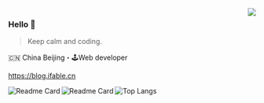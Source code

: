 <img align="right" src="https://github-readme-stats.vercel.app/api?username=changjunhao&show_icons=true&hide_title=true&cache_seconds=1800" />

### Hello 👋

> Keep calm and coding.

🇨🇳 China Beijing・🕹Web developer

https://blog.ifable.cn

<!--
**changjunhao/changjunhao** is a ✨ _special_ ✨ repository because its `README.md` (this file) appears on your GitHub profile.

Here are some ideas to get you started:

- 🔭 I’m currently working on ...
- 🌱 I’m currently learning ...
- 👯 I’m looking to collaborate on ...
- 🤔 I’m looking for help with ...
- 💬 Ask me about ...
- 📫 How to reach me: ...
- 😄 Pronouns: ...
- ⚡ Fun fact: ...
-->

<img alt="Top Langs" src="https://github-readme-stats.vercel.app/api/top-langs/?username=changjunhao&card_width=894&layout=compact" />
<img alt="Readme Card" src="https://github-readme-stats.vercel.app/api/pin/?username=changjunhao&repo=colors-mp" align="left" />
<img alt="Readme Card" src="https://github-readme-stats.vercel.app/api/pin/?username=changjunhao&repo=conans-casebook-ios" align="left" />



